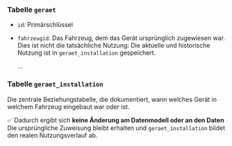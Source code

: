 ### Tabelle `geraet`

- `id`: Primärschlüssel
- `fahrzeugid`: Das Fahrzeug, dem das Gerät ursprünglich zugewiesen war. 
  Dies ist nicht die tatsächliche Nutzung: Die aktuelle und historische Nutzung ist in `geraet_installation` gespeichert.
  
   ...  


### Tabelle `geraet_installation`

Die zentrale Beziehungstabelle, die dokumentiert, wann welches Gerät in welchem Fahrzeug eingebaut war oder ist.

 

✅ Dadurch ergibt sich **keine Änderung am Datenmodell oder an den Daten** Die ursprüngliche Zuweisung bleibt erhalten und `geraet_installation` bildet den realen Nutzungsverlauf ab.
